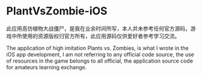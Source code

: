 PlantVsZombie-iOS
=================
此应用高仿植物大战僵尸，是我在业余时间所写，本人并未参考任何官方源码，游戏中所使用的资源版权归官方所有，此应用源码仅供爱好者参考学习交流。 

The application of high imitation Plants vs. Zombies, is what I wrote in the iOS app development, I am not referring to any official code source, the use of resources in the game belongs to all official, the application source code for amateurs learning exchange.

